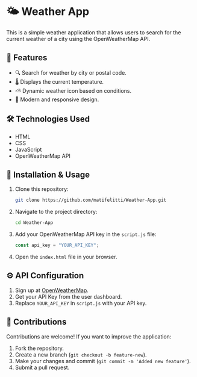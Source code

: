 # 🌤 Weather App

This is a simple weather application that allows users to search for the current weather of a city using the OpenWeatherMap API.

## 🚀 Features

- 🔍 Search for weather by city or postal code.
- 🌡 Displays the current temperature.
- ⛅️ Dynamic weather icon based on conditions.
- 🎨 Modern and responsive design.

## 🛠 Technologies Used

- HTML
- CSS
- JavaScript
- OpenWeatherMap API

## 📌 Installation & Usage

1. Clone this repository:
   ```sh
   git clone https://github.com/matifelitti/Weather-App.git
   ```
2. Navigate to the project directory:
   ```sh
   cd Weather-App
   ```
3. Add your OpenWeatherMap API key in the `script.js` file:
   ```js
   const api_key = "YOUR_API_KEY";
   ```
4. Open the `index.html` file in your browser.

## ⚙ API Configuration

1. Sign up at [OpenWeatherMap](https://openweathermap.org/).
2. Get your API Key from the user dashboard.
3. Replace `YOUR_API_KEY` in `script.js` with your API key.

## 🤝 Contributions

Contributions are welcome! If you want to improve the application:

1. Fork the repository.
2. Create a new branch (`git checkout -b feature-new`).
3. Make your changes and commit (`git commit -m 'Added new feature'`).
4. Submit a pull request.
